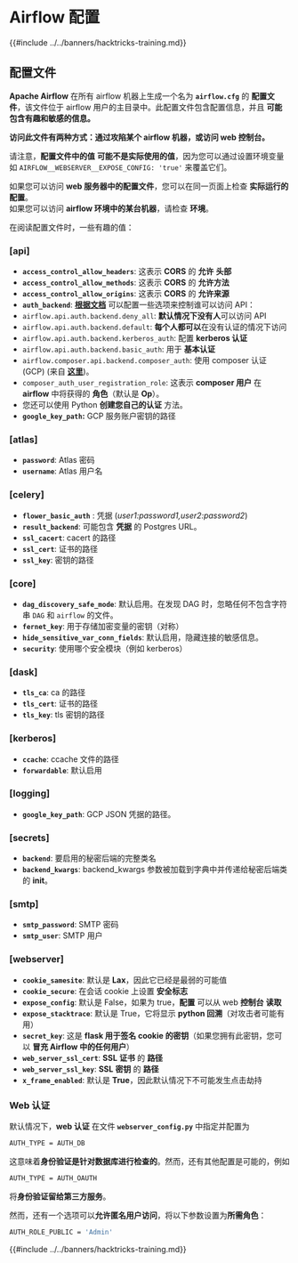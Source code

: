 # Airflow 配置

{{#include ../../banners/hacktricks-training.md}}

## 配置文件

**Apache Airflow** 在所有 airflow 机器上生成一个名为 **`airflow.cfg`** 的 **配置文件**，该文件位于 airflow 用户的主目录中。此配置文件包含配置信息，并且 **可能包含有趣和敏感的信息。**

**访问此文件有两种方式：通过攻陷某个 airflow 机器，或访问 web 控制台。**

请注意，**配置文件中的值** **可能不是实际使用的值**，因为您可以通过设置环境变量如 `AIRFLOW__WEBSERVER__EXPOSE_CONFIG: 'true'` 来覆盖它们。

如果您可以访问 **web 服务器中的配置文件**，您可以在同一页面上检查 **实际运行的配置**。\
如果您可以访问 **airflow 环境中的某台机器**，请检查 **环境**。

在阅读配置文件时，一些有趣的值：

### \[api]

- **`access_control_allow_headers`**: 这表示 **CORS** 的 **允许** **头部**
- **`access_control_allow_methods`**: 这表示 **CORS** 的 **允许方法**
- **`access_control_allow_origins`**: 这表示 **CORS** 的 **允许来源**
- **`auth_backend`**: [**根据文档**](https://airflow.apache.org/docs/apache-airflow/stable/security/api.html) 可以配置一些选项来控制谁可以访问 API：
- `airflow.api.auth.backend.deny_all`: **默认情况下没有人**可以访问 API
- `airflow.api.auth.backend.default`: **每个人都可以**在没有认证的情况下访问
- `airflow.api.auth.backend.kerberos_auth`: 配置 **kerberos 认证**
- `airflow.api.auth.backend.basic_auth`: 用于 **基本认证**
- `airflow.composer.api.backend.composer_auth`: 使用 composer 认证 (GCP) (来自 [**这里**](https://cloud.google.com/composer/docs/access-airflow-api))。
- `composer_auth_user_registration_role`: 这表示 **composer 用户** 在 **airflow** 中将获得的 **角色**（默认是 **Op**）。
- 您还可以使用 Python **创建您自己的认证** 方法。
- **`google_key_path`:** GCP 服务账户密钥的路径

### **\[atlas]**

- **`password`**: Atlas 密码
- **`username`**: Atlas 用户名

### \[celery]

- **`flower_basic_auth`** : 凭据 (_user1:password1,user2:password2_)
- **`result_backend`**: 可能包含 **凭据** 的 Postgres URL。
- **`ssl_cacert`**: cacert 的路径
- **`ssl_cert`**: 证书的路径
- **`ssl_key`**: 密钥的路径

### \[core]

- **`dag_discovery_safe_mode`**: 默认启用。在发现 DAG 时，忽略任何不包含字符串 `DAG` 和 `airflow` 的文件。
- **`fernet_key`**: 用于存储加密变量的密钥（对称）
- **`hide_sensitive_var_conn_fields`**: 默认启用，隐藏连接的敏感信息。
- **`security`**: 使用哪个安全模块（例如 kerberos）

### \[dask]

- **`tls_ca`**: ca 的路径
- **`tls_cert`**: 证书的路径
- **`tls_key`**: tls 密钥的路径

### \[kerberos]

- **`ccache`**: ccache 文件的路径
- **`forwardable`**: 默认启用

### \[logging]

- **`google_key_path`**: GCP JSON 凭据的路径。

### \[secrets]

- **`backend`**: 要启用的秘密后端的完整类名
- **`backend_kwargs`**: backend_kwargs 参数被加载到字典中并传递给秘密后端类的 **init**。

### \[smtp]

- **`smtp_password`**: SMTP 密码
- **`smtp_user`**: SMTP 用户

### \[webserver]

- **`cookie_samesite`**: 默认是 **Lax**，因此它已经是最弱的可能值
- **`cookie_secure`**: 在会话 cookie 上设置 **安全标志**
- **`expose_config`**: 默认是 False，如果为 true，**配置** 可以从 web **控制台** **读取**
- **`expose_stacktrace`**: 默认是 True，它将显示 **python 回溯**（对攻击者可能有用）
- **`secret_key`**: 这是 **flask 用于签名 cookie 的密钥**（如果您拥有此密钥，您可以 **冒充 Airflow 中的任何用户**）
- **`web_server_ssl_cert`**: **SSL** **证书** 的 **路径**
- **`web_server_ssl_key`**: **SSL** **密钥** 的 **路径**
- **`x_frame_enabled`**: 默认是 **True**，因此默认情况下不可能发生点击劫持

### Web 认证

默认情况下，**web 认证** 在文件 **`webserver_config.py`** 中指定并配置为
```bash
AUTH_TYPE = AUTH_DB
```
这意味着**身份验证是针对数据库进行检查的**。然而，还有其他配置是可能的，例如
```bash
AUTH_TYPE = AUTH_OAUTH
```
将**身份验证留给第三方服务**。

然而，还有一个选项可以**允许匿名用户访问**，将以下参数设置为**所需角色**：
```bash
AUTH_ROLE_PUBLIC = 'Admin'
```
{{#include ../../banners/hacktricks-training.md}}
